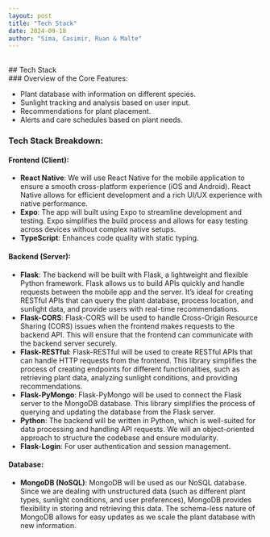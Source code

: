 ```yaml
---
layout: post
title: "Tech Stack"
date: 2024-09-18
author: "Sima, Casimir, Ruan & Malte"
---
```

<br/>
## Tech Stack
<br/>
### Overview of the Core Features:
 
- Plant database with information on different species.
- Sunlight tracking and analysis based on user input.
- Recommendations for plant placement.
- Alerts and care schedules based on plant needs.

### Tech Stack Breakdown:

#### Frontend (Client):

- **React Native**:
We will use React Native for the mobile application to ensure a smooth cross-platform experience (iOS and Android). React Native allows for efficient development and a rich UI/UX experience with native performance.
- **Expo**:
The app will built using Expo to streamline development and testing. Expo simplifies the build process and allows for easy testing across devices without complex native setups.
- **TypeScript**: Enhances code quality with static typing.

#### Backend (Server):

- **Flask**:
The backend will be built with Flask, a lightweight and flexible Python framework. Flask allows us to build APIs quickly and handle requests between the mobile app and the server. It’s ideal for creating RESTful APIs that can query the plant database, process location, and sunlight data, and provide users with real-time recommendations.
- **Flask-CORS**: 
Flask-CORS will be used to handle Cross-Origin Resource Sharing (CORS) issues when the frontend makes requests to the backend API. This will ensure that the frontend can communicate with the backend server securely.
- **Flask-RESTful**:
Flask-RESTful will be used to create RESTful APIs that can handle HTTP requests from the frontend. This library simplifies the process of creating endpoints for different functionalities, such as retrieving plant data, analyzing sunlight conditions, and providing recommendations.
- **Flask-PyMongo**:
Flask-PyMongo will be used to connect the Flask server to the MongoDB database. This library simplifies the process of querying and updating the database from the Flask server.
- **Python**: The backend will be written in Python, which is well-suited for data processing and handling API requests. We will an object-oriented approach to structure the codebase and ensure modularity.
- **Flask-Login**: For user authentication and session management.

#### Database:

- **MongoDB (NoSQL)**:
MongoDB will be used as our NoSQL database. Since we are dealing with unstructured data (such as different plant types, sunlight conditions, and user preferences), MongoDB provides flexibility in storing and retrieving this data. The schema-less nature of MongoDB allows for easy updates as we scale the plant database with new information.




